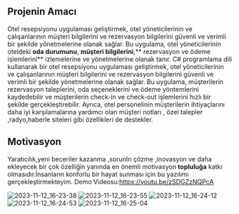 ## Projenin Amacı 
Otel resepsiyonu uygulaması geliştirmek, otel yöneticilerinin ve çalışanlarının müşteri bilgilerini ve rezervasyon bilgilerini güvenli ve verimli bir şekilde yönetmelerine olanak sağlar. Bu uygulama, otel yöneticilerinin oteldeki **oda durumunu**, **müşteri bilgilerini**,** rezervasyon ve ödeme işlemlerini** izlemelerine ve yönetmelerine olanak tanır.
C# programlama dili kullanarak bir otel resepsiyonu uygulaması geliştirmek, otel yöneticilerinin ve çalışanlarının müşteri bilgilerini ve rezervasyon bilgilerini güvenli ve verimli bir şekilde yönetmelerine olanak sağlar. Bu uygulama, müşterilerin rezervasyon taleplerini, oda seçeneklerini ve ödeme yöntemlerini kaydedebilir ve müşterilerin check-in ve check-out işlemlerini hızlı bir şekilde gerçekleştirebilir. Ayrıca, otel personelinin müşterilerin ihtiyaçlarını daha iyi karşılamalarına yardımcı olan müşteri notları , özel talepler ,radyo,haberle siteleri  gibi özellikleri de destekler.

## Motivasyon
Yaratıcılık,yeni beceriler kazanma ,sorunlrı çözme ,inovasyon  ve daha ekleyecek bir çok özelliğin yanında en önemli  motivasyon **topluluğa** katkı olmasıdır.İnsanların konforlu bir hayat sunması için  bu yazılımı gerçekleştirmekteyim. 
Demo Videosu:https://youtu.be/zSDGZzNQPcA



![2023-11-12_16-23-38](https://github.com/SevimBusraGul78/Otel-kay-t-personel/assets/116757374/ef3f3edb-b4d3-43f5-9851-114ca07dc190)
![2023-11-12_16-23-55](https://github.com/SevimBusraGul78/Otel-kay-t-personel/assets/116757374/2fb7f49b-46c0-4787-8875-76fbf36e49de)
![2023-11-12_16-24-12](https://github.com/SevimBusraGul78/Otel-kay-t-personel/assets/116757374/201142ce-c822-40cb-a05a-2f8b1d981dc3)
![2023-11-12_16-24-53](https://github.com/SevimBusraGul78/Otel-kay-t-personel/assets/116757374/9ebb14b6-9771-49c5-9904-c0aa1c310852)
![2023-11-12_16-25-04](https://github.com/SevimBusraGul78/Otel-kay-t-personel/assets/116757374/c2c33b70-bda4-4b69-8d2d-17a729aeb621)




